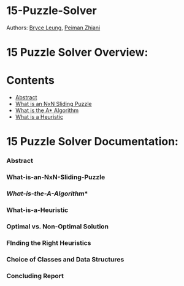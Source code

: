 # **15-Puzzle-Solver**

Authors:
[Bryce Leung](https://github.com/Bryce-Leung),
[Peiman Zhiani](https://github.com/peyz21)

# **15 Puzzle Solver Overview:**

# Contents

- [Abstract](#Abstract)
- [What is an NxN Sliding Puzzle](#What-is-an-NxN-Sliding-Puzzle)
- [What is the A* Algorithm](#What-is-the-A*-Algorithm)
- [What is a Heuristic](#What-is-a-Heuristic)

# **15 Puzzle Solver Documentation:**

### **Abstract**

### **What-is-an-NxN-Sliding-Puzzle**

### **What-is-the-A*-Algorithm**

### **What-is-a-Heuristic**

### **Optimal vs. Non-Optimal Solution**

### **FInding the Right Heuristics**

### **Choice of Classes and Data Structures**

### **Concluding Report**

